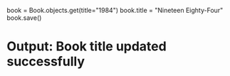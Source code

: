 book = Book.objects.get(title="1984")
book.title = "Nineteen Eighty-Four"
book.save()
# Output: Book title updated successfully
